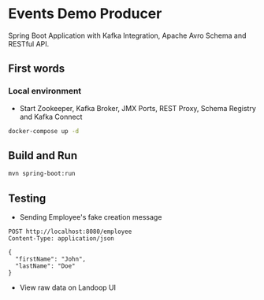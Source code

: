 # Events Demo Producer

Spring Boot Application with Kafka Integration, Apache Avro Schema and RESTful API.

## First words

### Local environment

* Start Zookeeper, Kafka Broker, JMX Ports, REST Proxy, Schema Registry and Kafka Connect

```sh
docker-compose up -d
```

## Build and Run

```sh
mvn spring-boot:run
```

## Testing

* Sending Employee's fake creation message

```http
POST http://localhost:8080/employee
Content-Type: application/json

{
  "firstName": "John",
  "lastName": "Doe"
}
```

* View raw data on Landoop UI

<img src="">
